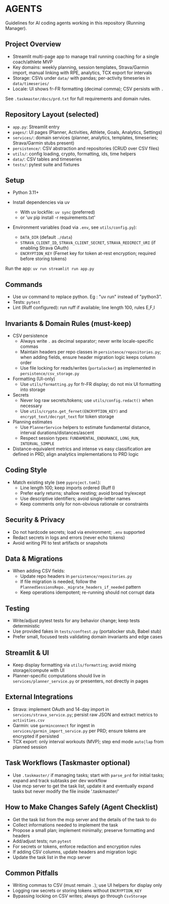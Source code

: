 # AGENTS

Guidelines for AI coding agents working in this repository (Running Manager).

## Project Overview

- Streamlit multi-page app to manage trail running coaching for a single coach/athlete MVP
- Key domains: weekly planning, session templates, Strava/Garmin import, manual linking with RPE, analytics, TCX export for intervals
- Storage: CSVs under `data/` with pandas; per-activity timeseries in `data/timeseries/`
- Locale: UI shows fr-FR formatting (decimal comma); CSV persists with `.`

See `.taskmaster/docs/prd.txt` for full requirements and domain rules.

## Repository Layout (selected)

- `app.py`: Streamlit entry
- `pages/`: UI pages (Planner, Activities, Athlete, Goals, Analytics, Settings)
- `services/`: domain services (planner, analytics, templates, timeseries; Strava/Garmin stubs present)
- `persistence/`: CSV abstraction and repositories (CRUD over CSV files)
- `utils/`: config loading, crypto, formatting, ids, time helpers
- `data/`: CSV tables and timeseries
- `tests/`: pytest suite and fixtures

## Setup

- Python 3.11+
- Install dependencies via uv
  - With uv lockfile: `uv sync` (preferred)
  - or 'uv pip install -r requirements.txt'

- Environment variables (load via `.env`, see `utils/config.py`):
  - `DATA_DIR` (default `./data`)
  - `STRAVA_CLIENT_ID`, `STRAVA_CLIENT_SECRET`, `STRAVA_REDIRECT_URI` (if enabling Strava OAuth)
  - `ENCRYPTION_KEY` (Fernet key for token at-rest encryption; required before storing tokens)

Run the app: `uv run streamlit run app.py`

## Commands
- Use uv command to replace python. Eg : "uv run" instead of "python3".
- Tests: `pytest`
- Lint (Ruff configured): run ruff if available; line length 100, rules E,F,I

## Invariants & Domain Rules (must-keep)

- CSV persistence
  - Always write `.` as decimal separator; never write locale-specific commas
  - Maintain headers per repo classes in `persistence/repositories.py`; when adding fields, ensure header migration logic keeps column order
  - Use file locking for reads/writes (`portalocker`) as implemented in `persistence/csv_storage.py`
- Formatting (UI-only)
  - Use `utils/formatting.py` for fr-FR display; do not mix UI formatting into storage
- Secrets
  - Never log raw secrets/tokens; use `utils/config.redact()` when necessary
  - Use `utils/crypto.get_fernet(ENCRYPTION_KEY)` and `encrypt_text/decrypt_text` for token storage
- Planning estimates
  - Use `PlannerService` helpers to estimate fundamental distance, interval durations/distances/ascent
  - Respect session types: `FUNDAMENTAL_ENDURANCE`, `LONG_RUN`, `INTERVAL_SIMPLE`
- Distance-equivalent metrics and intense vs easy classification are defined in PRD; align analytics implementations to PRD logic

## Coding Style

- Match existing style (see `pyproject.toml`):
  - Line length 100; keep imports ordered (Ruff I)
  - Prefer early returns; shallow nesting; avoid broad try/except
  - Use descriptive identifiers; avoid single-letter names
  - Keep comments only for non-obvious rationale or constraints

## Security & Privacy

- Do not hardcode secrets; load via environment; `.env` supported
- Redact secrets in logs and errors (never echo tokens)
- Avoid writing PII to test artifacts or snapshots

## Data & Migrations

- When adding CSV fields:
  - Update repo headers in `persistence/repositories.py`
  - If file migration is needed, follow the `PlannedSessionsRepo._migrate_headers_if_needed` pattern
  - Keep operations idempotent; re-running should not corrupt data

## Testing

- Write/adjust pytest tests for any behavior change; keep tests deterministic
- Use provided fakes in `tests/conftest.py` (portalocker stub, Babel stub)
- Prefer small, focused tests validating domain invariants and edge cases

## Streamlit & UI

- Keep display formatting via `utils/formatting`; avoid mixing storage/compute with UI
- Planner-specific computations should live in `services/planner_service.py` or presenters, not directly in pages

## External Integrations

- Strava: implement OAuth and 14-day import in `services/strava_service.py`; persist raw JSON and extract metrics to `activities.csv`
- Garmin: use `garminconnect` for ingest in `services/garmin_import_service.py` per PRD; ensure tokens are encrypted if persisted
- TCX export: only interval workouts (MVP); step end mode `auto|lap` from planned session

## Task Workflows (Taskmaster optional)

- Use `.taskmaster/` if managing tasks; start with `parse_prd` for initial tasks; expand and track subtasks per dev workflow
- Use mcp server to get the task list, update it and eventually expand tasks but never modify the file inside '.taskmaster/'

## How to Make Changes Safely (Agent Checklist)

- Get the task list from the mcp server and the details of the task to do
- Collect informations needed to implement the task
- Propose a small plan; implement minimally; preserve formatting and headers
- Add/adjust tests; run `pytest`
- For secrets or tokens, enforce redaction and encryption rules
- If adding CSV columns, update headers and migration logic
- Update the task list in the mcp server

## Common Pitfalls

- Writing commas to CSV (must remain `.`); use UI helpers for display only
- Logging raw secrets or storing tokens without `ENCRYPTION_KEY`
- Bypassing locking on CSV writes; always go through `CsvStorage`


